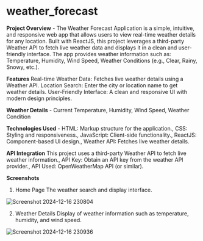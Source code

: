# weather_forecast

**Project Overview** - The Weather Forecast Application is a simple, intuitive, and responsive web app that allows users to view real-time weather details for any location. Built with ReactJS, this project leverages a third-party Weather API to fetch live weather data and displays it in a clean and user-friendly interface. The app provides weather information such as: Temperature, Humidity, Wind Speed, Weather Conditions (e.g., Clear, Rainy, Snowy, etc.).

**Features**
Real-time Weather Data: Fetches live weather details using a Weather API.
Location Search: Enter the city or location name to get weather details.
User-Friendly Interface: A clean and responsive UI with modern design principles.

**Weather Details** - Current Temperature, Humidity, Wind Speed, Weather Condition

**Technologies Used** - HTML: Markup structure for the application., CSS: Styling and responsiveness., JavaScript: Client-side functionality., ReactJS: Component-based UI design., Weather API: Fetches live weather details.

**API Integration**
This project uses a third-party Weather API to fetch live weather information., API Key: Obtain an API key from the weather API provider., API Used: OpenWeatherMap API (or similar).

**Screenshots**
1. Home Page
The weather search and display interface.

![Screenshot 2024-12-16 230804](https://github.com/user-attachments/assets/9a4936ed-4cdc-420a-936b-bdb9c93bc3b4)

2. Weather Details
Display of weather information such as temperature, humidity, and wind speed.

![Screenshot 2024-12-16 230936](https://github.com/user-attachments/assets/70d6a43e-ab74-439a-af13-d7f8b5739a8f)
